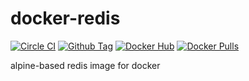 # docker-redis
[![Circle CI](https://img.shields.io/circleci/project/benfb/docker-redis.svg)](https://circleci.com/gh/benfb/docker-redis) [![Github Tag](https://img.shields.io/github/tag/benfb/docker-redis.svg)](https://github.com/benfb/docker-redis/releases/tag/v0.1.4) [![Docker Hub](https://img.shields.io/badge/docker-ready-blue.svg)](https://registry.hub.docker.com/u/bbailey/redis/) [![Docker Pulls](https://img.shields.io/docker/pulls/bbailey/redis.svg)](https://registry.hub.docker.com/u/bbailey/telgraf/)

alpine-based redis image for docker
